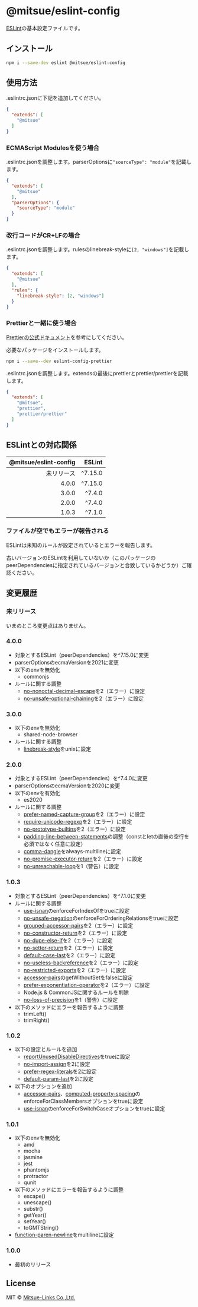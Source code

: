 # @mitsue/eslint-config

[ESLint](https://eslint.org/)の基本設定ファイルです。

## インストール

```sh
npm i --save-dev eslint @mitsue/eslint-config
```

## 使用方法

.eslintrc.jsonに下記を追加してください。

```json
{
  "extends": [
    "@mitsue"
  ]
}
```

### ECMAScript Modulesを使う場合

.eslintrc.jsonを調整します。parserOptionsに`"sourceType": "module"`を記載します。

```json
{
  "extends": [
    "@mitsue"
  ],
  "parserOptions": {
    "sourceType": "module"
  }
}
```

### 改行コードがCR+LFの場合

.eslintrc.jsonを調整します。rulesのlinebreak-styleに`[2, "windows"]`を記載します。

```json
{
  "extends": [
    "@mitsue"
  ],
  "rules": {
    "linebreak-style": [2, "windows"]
  }
}
```

### Prettierと一緒に使う場合

[Prettierの公式ドキュメント](https://prettier.io/docs/en/integrating-with-linters.html)を参考にしてください。

必要なパッケージをインストールします。

```sh
npm i --save--dev eslint-config-prettier
```

.eslintrc.jsonを調整します。extendsの最後にprettierとprettier/prettierを記載します。

```json
{
  "extends": [
    "@mitsue",
    "prettier",
    "prettier/prettier"
  ]
}
```

## ESLintとの対応関係

|@mitsue/eslint-config|ESLint|
|-:|-:|
|未リリース|^7.15.0|
|4.0.0|^7.15.0|
|3.0.0|^7.4.0|
|2.0.0|^7.4.0|
|1.0.3|^7.1.0|

### ファイルが空でもエラーが報告される

ESLintは未知のルールが設定されているとエラーを報告します。

古いバージョンのESLintを利用していないか（このパッケージのpeerDependenciesに指定されているバージョンと合致しているかどうか）ご確認ください。

## 変更履歴

### 未リリース

いまのところ変更点はありません。

### 4.0.0

- 対象とするESLint（peerDependencies）を^7.15.0に変更
- parserOptionsのecmaVersionを2021に変更
- 以下のenvを無効化
    - commonjs
- ルールに関する調整
    - [no-nonoctal-decimal-escape](https://eslint.org/docs/rules/no-nonoctal-decimal-escape)を2（エラー）に設定
    - [no-unsafe-optional-chaining](https://eslint.org/docs/rules/no-unsafe-optional-chaining)を2（エラー）に設定

### 3.0.0

- 以下のenvを無効化
    - shared-node-browser
- ルールに関する調整
    - [linebreak-style](https://eslint.org/docs/rules/linebreak-style)をunixに設定

### 2.0.0

- 対象とするESLint（peerDependencies）を^7.4.0に変更
- parserOptionsのecmaVersionを2020に変更
- 以下のenvを有効化
    - es2020
- ルールに関する調整
    - [prefer-named-capture-group](https://eslint.org/docs/rules/prefer-named-capture-group)を2（エラー）に設定
    - [require-unicode-regexp](https://eslint.org/docs/rules/require-unicode-regexp)を2（エラー）に設定
    - [no-prototype-builtins](https://eslint.org/docs/rules/)を2（エラー）に設定
    - [padding-line-between-statements](https://eslint.org/docs/rules/padding-line-between-statements)の調整（constとletの直後の空行を必須ではなく任意に設定）
    - [comma-dangle](https://eslint.org/docs/rules/comma-dangle)をalways-multilineに設定
    - [no-promise-executor-return](https://eslint.org/docs/rules/no-promise-executor-return)を2（エラー）に設定
    - [no-unreachable-loop](https://eslint.org/docs/rules/no-unreachable-loop)を1（警告）に設定

### 1.0.3

- 対象とするESLint（peerDependencies）を^7.1.0に変更
- ルールに関する調整
    - [use-isnan](https://eslint.org/docs/rules/use-isnan)のenforceForIndexOfをtrueに設定
    - [no-unsafe-negation](https://eslint.org/docs/rules/no-unsafe-negation)のenforceForOrderingRelationsをtrueに設定
    - [grouped-accessor-pairs](https://eslint.org/docs/rules/grouped-accessor-pairs)を2（エラー）に設定
    - [no-constructor-return](https://eslint.org/docs/rules/no-constructor-return)を2（エラー）に設定
    - [no-dupe-else-if](https://eslint.org/docs/rules/no-dupe-else-if)を2（エラー）に設定
    - [no-setter-return](https://eslint.org/docs/rules/no-setter-return)を2（エラー）に設定
    - [default-case-last](https://eslint.org/docs/rules/default-case-last)を2（エラー）に設定
    - [no-useless-backreference](https://eslint.org/docs/rules/no-useless-backreference)を2（エラー）に設定
    - [no-restricted-exports](https://eslint.org/docs/rules/no-restricted-exports)を2（エラー）に設定
    - [accessor-pairs](https://eslint.org/docs/rules/accessor-pairs)のgetWithoutSetをfalseに設定
    - [prefer-exponentiation-operator](https://eslint.org/docs/rules/prefer-exponentiation-operator)を2（エラー）に設定
    - Node.js & CommonJSに関するルールを削除
    - [no-loss-of-precision](https://eslint.org/docs/rules/no-loss-of-precision)を1（警告）に設定
- 以下のメソッドにエラーを報告するように調整
    - trimLeft()
    - trimRight()

### 1.0.2

- 以下の設定とルールを追加
    - [reportUnusedDisableDirectives](https://eslint.org/docs/user-guide/configuring#report-unused-eslint-disable-comments)をtrueに設定
    - [no-import-assign](https://eslint.org/docs/rules/no-import-assign)を2に設定
    - [prefer-regex-literals](https://eslint.org/docs/rules/prefer-regex-literals)を2に設定
    - [default-param-last](https://eslint.org/docs/rules/default-param-last)を2に設定
- 以下のオプションを追加
    - [accessor-pairs](https://eslint.org/docs/rules/accessor-pairs)、[computed-property-spacing](https://eslint.org/docs/rules/computed-property-spacing)のenforceForClassMembersオプションをtrueに設定
    - [use-isnan](https://eslint.org/docs/rules/use-isnan)のenforceForSwitchCaseオプションをtrueに設定

### 1.0.1

- 以下のenvを無効化
    - amd
    - mocha
    - jasmine
    - jest
    - phantomjs
    - protractor
    - qunit
- 以下のメソッドにエラーを報告するように調整
    - escape()
    - unescape()
    - substr()
    - getYear()
    - setYear()
    - toGMTString()
- [function-paren-newline](https://eslint.org/docs/rules/function-paren-newline)をmultilineに設定

### 1.0.0

- 最初のリリース

## License

MIT © [Mitsue-Links Co.,Ltd.](https://www.mitsue.co.jp/)
